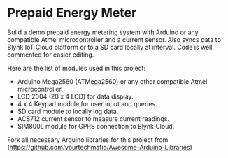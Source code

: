 # Prepaid Energy Meter

Build a demo prepaid energy metering system with Arduino or any compatible Atmel microcontroller and a current sensor. Also syncs data to Blynk IoT Cloud platform or to a SD card locally at interval. Code is well commented for easier editing.

Here are the list of modules used in this project:

* Arduino Mega2560 (ATMega2560) or any other compatible Atmel microcontroller.
* LCD 2004 (20 x 4 LCD) for data display.
* 4 x 4 Keypad module for user input and queries.
* SD card module to locally log data.
* ACS712 current sensor to measure current readings.
* SIM800L module for GPRS connection to Blynk Cloud.

Fork all necessary Arduino libraries for this project from (https://github.com/yourtechmafia/Awesome-Arduino-Libraries)
